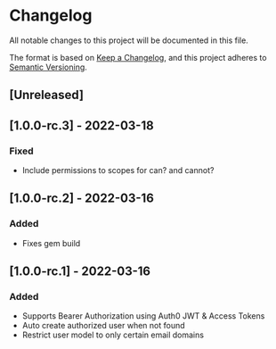 # Changelog

All notable changes to this project will be documented in this file.

The format is based on [Keep a Changelog](https://keepachangelog.com/en/1.0.0/),
and this project adheres to [Semantic Versioning](https://semver.org/spec/v2.0.0.html).

## [Unreleased]

## [1.0.0-rc.3] - 2022-03-18
### Fixed
- Include permissions to scopes for can? and cannot?

## [1.0.0-rc.2] - 2022-03-16
### Added
- Fixes gem build

## [1.0.0-rc.1] - 2022-03-16
### Added
- Supports Bearer Authorization using Auth0 JWT & Access Tokens
- Auto create authorized user when not found
- Restrict user model to only certain email domains 
